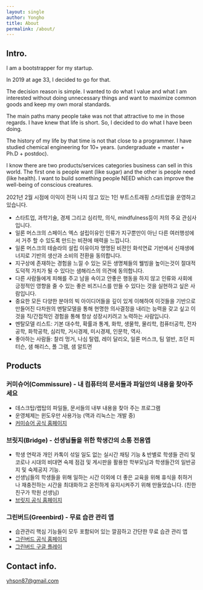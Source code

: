 ```yaml
---
layout: single
author: Yongho
title: About
permalink: /about/
---
```


## Intro.

I am a bootstrapper for my startup. 

In 2019 at age 33, I decided to go for that. 

The decision reason is simple. I wanted to do what I value and what I am interested without doing unnecessary things and want to maximize common goods and keep my own moral standards. 

The main paths many people take was not that attractive to me in those regards. I have knew that life is short. So, I decided to do what I have been doing.   

The history of my life by that time is not that close to a programmer. I have studied chemical engineering for 10+ years. (undergraduate + master + Ph.D + postdoc).

I know there are two products/services categories business can sell in this world. The first one is people want (like sugar) and the other is people need (like health). I want to build something people NEED which can improve the well-being of conscious creatures.

2021년 2월 시점에 이익이 전혀 나지 않고 있는 1인 부트스트래핑 스타트업을 운영하고 있습니다.
- 스타트업, 과학기술, 경제 그리고 심리학, 의식, mindfulness등이 저의 주요 관심사 입니다. 
- 일론 머스크의 스페이스 엑스 설립이유인 인류가 지구뿐만이 아닌 다른 여러행성에서 거주 할 수 있도록 만드는 비젼에 매력을 느낍니다.
- 일론 머스크의 테슬라의 설립 이유이자 명명된 비젼인 화석연료 기반에서 신재생에너지로 기반의 생산과 소비의 전환을 동의합니다.
- 지구상에 존재하는 경험을 느낄 수 있는 모든 생명체들의 웰빙을 높이는것이 절대적 도덕적 가치가 될 수 있다는 샘해리스의 의견에 동의합니다.
- 다른 사람들에게 피해를 주고 남을 속이고 안좋은 행동을 하지 않고 인류와 사회에 긍정적인 영향을 줄 수 있는 좋은 비즈니스를 만들 수 있다는 것을 실현하고 싶은 사람입니다.
- 중요한 모든 다양한 분야의 빅 아이디어들을 깊이 있게 이해하여 이것들을 기반으로 만들어진 다차원의 멘탈모델을 통해 현명한 의사결정을 내리는 능력을 갖고 싶고 이것을 직/간접적인 경험을 통해 항상 성장시키려고 노력하는 사람입니다.
- 멘탈모델 리스트: 기본 대수학, 확률과 통계, 화학, 생물학, 물리학, 컴퓨터공학, 전자공학, 화학공학, 심리학, 거시경제, 미시경제, 인문학, 역사.    
- 좋아하는 사람들: 찰리 멍거, 나심 탈렙, 레이 달리오, 일론 머스크, 팀 얼반, 조던 피터슨, 샘 해리스, 폴 그램, 샘 알트먼

## Products

### 커미슈어(Commissure) - 내 컴퓨터의 문서들과 파일안의 내용을 찾아주세요
- 데스크탑/랩탑의 파일들, 문서들의 내부 내용을 찾아 주는 프로그램
- 운영체제는 윈도우만 사용가능 (맥과 리눅스는 개발 중)
- [커미슈어 공식 홈페이지](https://www.thecommissure.com)

### 브릿지(Bridge) - 선생님들을 위한 학생간의 소통 전용앱
- 학생 연락과 개인 카톡이 섞일 일도 없는 실시간 채팅 기능 & 반별로 학생들 관리 및 코로나 시대의 비대면 숙제 점검 및 게시판을 활용한 학부모님과 학생들간의 일반공지 및 숙제공지 기능. 
- 선생님들의 학생들을 위해 일하는 시간 이외에 더 좋은 교육을 위해 휴식을 취하거나 재충전하는 시간을 최대화하고 온전하게 유지시켜주기 위해 만들었습니다. (친한친구가 학원 선생님)
- [브릿지 공식 홈페이지](https://www.ebridging.com)

### 그린버드(Greenbird) - 무료 습관 관리 앱
- 습관관리 핵심 기능들이 모두 포함되어 있는 깔끔하고 간단한 무료 습관 관리 앱
- [그린버드 공식 홈페이지](https://www.greenbird.link)
- [그린버드 구글 플레이](https://play.google.com/store/apps/details?id=com.sssonly.greenbird)

## Contact info.
yhson87@gmail.com
